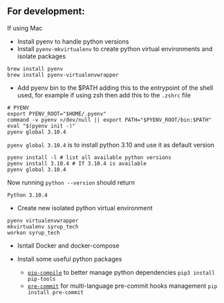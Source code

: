 
## For development:
If using Mac
- Install pyenv to handle python versions
- Install `pyenv-mkvirtualenv` to create python virtual environments and isolate packages

```
brew install pyenv
brew install pyenv-virtualenvwrapper
```

- Add pyenv bin to the $PATH adding this to the entrypoint of the shell used, for example if using zsh then add this to the `.zshrc` file
```
# PYENV
export PYENV_ROOT="$HOME/.pyenv"
command -v pyenv >/dev/null || export PATH="$PYENV_ROOT/bin:$PATH"
eval "$(pyenv init -)"
pyenv global 3.10.4
```

 `pyenv global 3.10.4` is to install python 3.10 and use it as default version
```
pyenv install -l # list all available python versions
pyenv install 3.10.4 # If 3.10.4 is available
pyenv global 3.10.4
```
Now running `python --version` should return
```
Python 3.10.4
```

- Create new isolated python virtual environment
```
pyenv virtualenvwrapper
mkvirtualenv syrup_tech
workon syrup_tech
```

- Isntall Docker and docker-compose
- Install some useful python packages

    - [`pip-compile`](https://pypi.org/project/pip-tools/) to better manage python dependencies `pip3 install pip-tools`
    - [`pre-commit`](https://pre-commit.com/) for multi-language pre-commit hooks management `pip install pre-commit`

